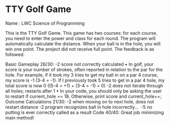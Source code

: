 # TTY Golf Game
 
Name : LWC
Science of Programming

This is the TTY Golf Game. This game has two courses: for each course, you need to enter the power and class for each round. The program will automatically calculate the distance. When your ball is in the hole, you will win one point. The project did not receive full point. The feedback is as followed:

Basic Gameplay 26/30:
-2 score not correctly calculated
	•	In golf, your score is your number of strokes, often reported in relation to the par for the hole. For example, if it took my 3 tries to get my ball in on a par 4 course, my score is -1 (3-4 = -1). If I previously took 5 tries to get in a par 4 hole, my total score is now 0 ((5-4 = +1) + (3-4 = -1) = 0)
-2 does not iterate through all holes; restarts after 1
	•	In your code, you should only be asking the user to restart if current_hole == 18. Otherwise, print score and current_hole++;
Outcome Calculations 21/30:
-2 when moving on to next hole, does not restart distance
-2 program recognizes ball in hole incorrectly... 
-5 no putting is ever correctly called as a result
Code 40/40:
Great job minimizing main method!
